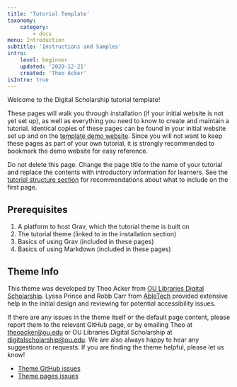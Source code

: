 ```yaml
---
title: 'Tutorial Template'
taxonomy:
    category:
        - docs
menu: Introduction
subtitle: 'Instructions and Samples'
intro:
    level: beginner
    updated: '2020-12-21'
    created: 'Theo Acker'
isIntro: true
---
```


Welcome to the Digital Scholarship tutorial template!

These pages will walk you through installation (if your initial website is not yet set up), as well as everything you need to know to create and maintain a tutorial. Identical copies of these pages can be found in your initial website set up and on the [template demo website](https://www.ds-tutorials.oucreate.com/tutorial-template/). Since you will not want to keep these pages as part of your own tutorial, it is strongly recommended to bookmark the demo website for easy reference.

Do not delete this page. Change the page title to the name of your tutorial and replace the contents with introductory information for learners. See the [tutorial structure section](https://ds-tutorials.oucreate.com/tutorial-template/structure) for recommendations about what to include on the first page.

## Prerequisites

1. A platform to host Grav, which the tutorial theme is built on
2. The tutorial theme (linked to in the installation section)
3. Basics of using Grav (included in these pages)
4. Basics of using Markdown (included in these pages)

## Theme Info

This theme was developed by Theo Acker from [OU Libraries Digital Scholarship](https://libraries.ou.edu/content/digital-scholarship-ou-libraries). Lyssa Prince and Robb Carr from [AbleTech](https://www.okabletech.org/) provided extensive help in the initial design and reviewing for potential accessibility issues.

If there are any issues in the theme itself or the default page content, please report them to the relevant GitHub page, or by emailing Theo at [theoacker@ou.edu](mailto:theoacker@ou.edu) or OU Libraries Digital Scholarship at [digitalscholarship@ou.edu](mailto:digitalscholarship@ou.edu). We are also always happy to hear any suggestions or requests. If you are finding the theme helpful, please let us know!

- [Theme GitHub issues](https://github.com/ds-tutorials/tutorial-template/issues)
- [Theme pages issues](https://github.com/ds-tutorials/tutorial-template-pages/issues)